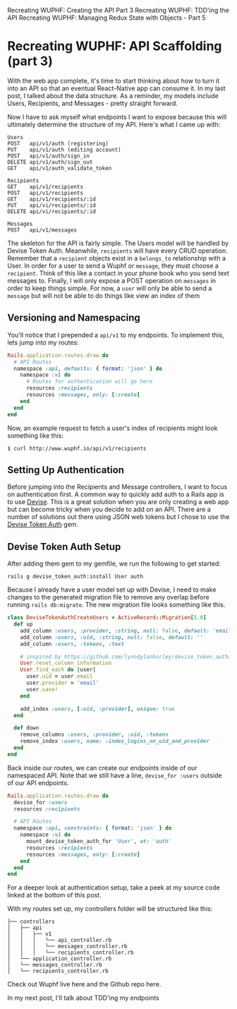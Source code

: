 Recreating WUPHF: Creating the API Part 3
Recreating WUPHF: TDD'ing the API
Recreating WUPHF: Managing Redux State with Objects - Part 5

# Recreating WUPHF: API Scaffolding (part 3)

With the web app complete, it's time to start thinking about how to turn it into an API so that an eventual React-Native app can consume it. In my last post, I talked about the data structure. As a reminder, my models include Users, Recipients, and Messages - pretty straight forward.

Now I have to ask myself what endpoints I want to expose because this will ultimately determine the structure of my API. Here's what I came up with:

```
Users
POST   api/v1/auth (registering)
PUT    api/v1/auth (editing account)
POST   api/v1/auth/sign_in
DELETE api/v1/auth/sign_out
GET    api/v1/auth_validate_token

Recipients
GET    api/v1/recipients
POST   api/v1/recipients
GET    api/v1/recipients/:id
PUT    api/vi/recipients/:id
DELETE api/vi/recipients/:id

Messages
POST   api/v1/messages
```

The skeleton for the API is fairly simple. The Users model will be handled by Devise Token Auth. Meanwhile, `recipients` will have every CRUD operation. Remember that a `recipient` objects exist in a `belongs_to` relationship with a User. In order for a user to send a Wuphf or `message`, they must choose a `recipient`. Think of this like a contact in your phone book who you send text messages to. Finally, I will only expose a POST operation on `messages` in order to keep things simple. For now, a `user` will only be able to send a `message` but will not be able to do things like view an index of them

## Versioning and Namespacing

You'll notice that I prepended a `api/v1` to my endpoints. To implement this, lets jump into my routes:

```ruby
Rails.application.routes.draw do
  # API Routes
  namespace :api, defaults: { format: 'json' } do
    namespace :v1 do
      # Routes for authentication will go here
      resources :recipients
      resources :messages, only: [:create]
    end
  end
end
```

Now, an example request to fetch a user's index of recipients might look something like this:

```
$ curl http://www.wuphf.io/api/v1/recipients
```

## Setting Up Authentication

Before jumping into the Recipients and Message controllers, I want to focus on authentication first. A common way to quickly add auth to a Rails app is to use [Devise](). This is a great solution when you are only creating a web app but can become tricky when you decide to add on an API. There are a number of solutions out there using JSON web tokens but I chose to use the [Devise Token Auth]() gem.

## Devise Token Auth Setup

After adding them gem to my gemfile, we run the following to get started:

```
rails g devise_token_auth:install User auth
```

Because I already have a user model set up with Devise, I need to make changes to the generated migration file to remove any overlap before running `rails db:migrate`. The new migration file looks something like this.

```ruby
class DeviseTokenAuthCreateUsers < ActiveRecord::Migration[5.0]
  def up
    add_column :users, :provider, :string, null: false, default: 'email'
    add_column :users, :uid, :string, null: false, default: ''
    add_column :users, :tokens, :text

    # inspired by https://github.com/lynndylanhurley/devise_token_auth/issues/181
    User.reset_column_information
    User.find_each do |user|
      user.uid = user.email
      user.provider = 'email'
      user.save!
    end

    add_index :users, [:uid, :provider], unique: true
  end

  def down
    remove_columns :users, :provider, :uid, :tokens
    remove_index :users, name: :index_logins_on_uid_and_provider
  end
end
```

Back inside our routes, we can create our endpoints inside of our namespaced API. Note that we still have a line, `devise_for :users` outside of our API endpoints.

```ruby
Rails.application.routes.draw do
  devise_for :users
  resources :recipients

  # API Routes
  namespace :api, constraints: { format: 'json' } do
    namespace :v1 do
      mount_devise_token_auth_for 'User', at: 'auth'
      resources :recipients
      resources :messages, only: [:create]
    end
  end
end
```

For a deeper look at authentication setup, take a peek at my source code linked at the bottom of this post.

With my routes set up, my controllers folder will be structured like this:

```
├── controllers
│   ├── api
│   │   ├── v1
│   │   │   └── api_controller.rb
│   │   │   └── messages_controller.rb
│   │   │   └── recipients_controller.rb
│   └── application_controller.rb
│   └── messages_controller.rb
│   └── recipients_controller.rb
```

Check out Wuphf live here and the Github repo here.

In my next post, I'll talk about TDD'ing my endpoints
